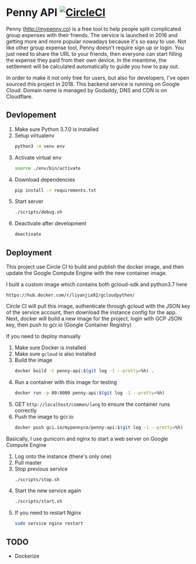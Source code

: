 # Penny API [![CircleCI](https://circleci.com/gh/ethanyanjiali/penny-api/tree/master.svg?style=svg)](https://circleci.com/gh/ethanyanjiali/penny-api/tree/master)

Penny (http://mypenny.co) is a free tool to help people split complicated group expenses with their friends. The service is launched in 2016 and 
getting more and more popular nowadays because it's so easy to use. Not like other group expense tool, Penny doesn't
require sign up or login. You just need to share the URL to your friends, then everyone can start filling the expense they paid 
from their own device. In the meantime, the settlement will be calculated automatically to guide you how to pay out.

In order to make it not only free for users, but also for developers, I've open sourced this project in 2018. This backend service is running 
on Google Cloud. Domain name is managed by Godaddy, DNS and CDN is on Cloudflare. 

## Devlopement

1. Make sure Python 3.7.0 is installed
0. Setup virtualenv
    ```bash
    python3 -m venv env
    ```
0. Activate virtual env
    ```bash
    source ./env/bin/activate
    ```
0. Download dependencies
    ```bash
    pip install -r requirements.txt
    ```
0. Start server
    ```bash
    ./scripts/debug.sh
    ```
0. Deactivate after development
    ```bash
    deactivate
    ```

## Deployment

This project use Circle CI to build and publish the docker image, and then update the Google Compute
Engine with the new container image. 

I built a custom image which contains both gcloud-sdk and python3.7 here
```
https://hub.docker.com/r/liyanjia92/gcloudpython/
```
Circle CI will pull this image, authenticate through gcloud with the JSON key of the service account, then 
download the instance config for the app. Next, docker will build a new image for the project, login with GCP JSON 
key, then push to gcr.io (Google Container Registry) 

If you need to deploy manually
1. Make sure Docker is installed
0. Make sure `gcloud` is also installed
0. Build the image
    ```bash
    docker build -t penny-api:$(git log -1 --pretty=%h) .
    ```
0. Run a container with this image for testing
    ```bash
    docker run -p 80:8000 penny-api:$(git log -1 --pretty=%h)
    ```
0. GET `http://localhost/common/lang` to ensure the container runs correctly
0. Push the image to gcr.io
    ```bash
    docker push gci.io/mypennyco/penny-api:$(git log -1 --pretty=%h)
    ```

Basically, I use gunicorn and nginx to start a web server on Google Compute Engine

1. Log onto the instance (there's only one)
0. Pull master
0. Stop previous service 
    ```bash
    ./scripts/stop.sh
    ```
0. Start the new service again
    ```bash
    ./scripts/start.sh
    ```
0. If you need to restart Nginx
    ```bash
    sudo service nginx restart
    ```
    
## TODO

- Dockerize